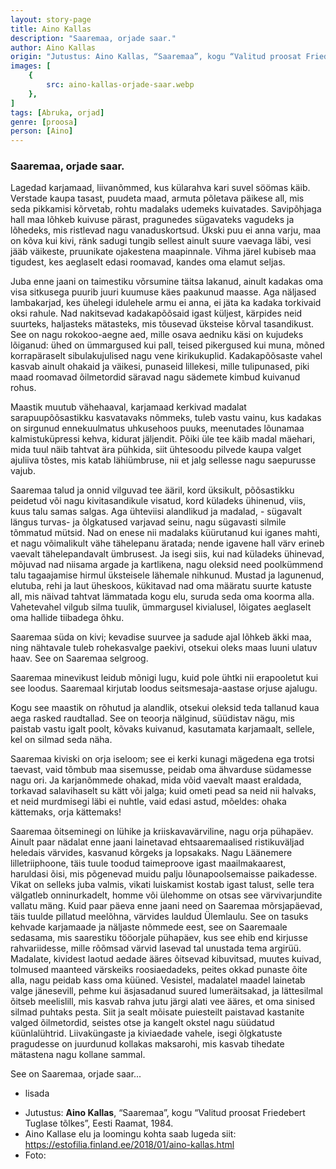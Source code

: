 ```yaml
---
layout: story-page
title: Aino Kallas
description: "Saaremaa, orjade saar."
author: Aino Kallas
origin: "Jutustus: Aino Kallas, “Saaremaa”, kogu “Valitud proosat Friedebert Tuglase tõlkes”, Eesti Raamat, 1984."
images: [
    {
        src: aino-kallas-orjade-saar.webp
    },
]
tags: [Abruka, orjad]
genre: [proosa]
person: [Aino]
---
```


<!-- # {{$doc.title}} -->


### Saaremaa, orjade saar.

Lagedad karjamaad, liivanõmmed, kus külarahva kari suvel söömas käib. Verstade kaupa tasast, puudeta maad, armuta põletava päikese all, mis seda pikkamisi kõrvetab, rohtu madalaks udemeks kuivatades. Savipõhjaga hall maa lõhkeb kuivuse pärast, pragunedes sügavateks vagudeks ja lõhedeks, mis ristlevad nagu vanaduskortsud. Ükski puu ei anna varju, maa on kõva kui kivi, ränk sadugi tungib sellest ainult suure vaevaga läbi, vesi jääb väikeste, pruunikate ojakestena maapinnale. Vihma järel kubiseb maa tigudest, kes aeglaselt edasi roomavad, kandes oma elamut seljas.

Juba enne jaani on taimestiku võrsumine täitsa lakanud, ainult kadakas oma visa sitkusega puurib juuri kuumuse käes paakunud maasse. Aga näljased lambakarjad, kes ühelegi idulehele armu ei anna, ei jäta ka kadaka torkivaid oksi rahule. Nad nakitsevad kadakapõõsaid igast küljest, kärpides neid suurteks, haljasteks mätasteks, mis tõusevad üksteise kõrval tasandikust. See on nagu rokokoo-aegne aed, mille osava aedniku käsi on kujudeks lõiganud: ühed on ümmargused kui pall, teised pikergused kui muna, mõned korrapäraselt sibulakujulised nagu vene kirikukuplid. Kadakapõõsaste vahel kasvab ainult ohakaid ja väikesi, punaseid lillekesi, mille tulipunased, piki maad roomavad õilmetordid säravad nagu sädemete kimbud kuivanud rohus.

Maastik muutub vähehaaval, karjamaad kerkivad madalat sarapuupõõsastikku kasvatavaks nõmmeks, tuleb vastu vainu, kus kadakas on sirgunud ennekuulmatus uhkusehoos puuks, meenutades lõunamaa kalmistuküpressi kehva, kidurat jäljendit. Põiki üle tee käib madal mäehari, mida tuul näib tahtvat ära pühkida, siit ühtesoodu pilvede kaupa valget ajuliiva tõstes, mis katab lähiümbruse, nii et jalg sellesse nagu saepurusse vajub.

Saaremaa talud ja onnid vilguvad tee ääril, kord üksikult, põõsastikku peidetud või nagu kivitasandikule visatud, kord küladeks ühinenud, viis, kuus talu samas salgas. Aga ühteviisi alandlikud ja madalad, - sügavalt längus turvas- ja õlgkatused varjavad seinu, nagu sügavasti silmile tõmmatud mütsid. Nad on enese nii madalaks küürutanud kui iganes mahti, et nagu võimalikult vähe tähelepanu äratada; nende igavene hall värv erineb vaevalt tähelepandavalt ümbrusest. Ja isegi siis, kui nad küladeks ühinevad, mõjuvad nad niisama argade ja kartlikena, nagu oleksid need poolkümmend talu tagaajamise hirmul üksteisele lähemale nihkunud. Mustad ja lagunenud, elutuba, rehi ja laut üheskoos, kükitavad nad oma määratu suurte katuste all, mis näivad tahtvat lämmatada kogu elu, suruda seda oma koorma alla. Vahetevahel vilgub silma tuulik, ümmargusel kivialusel, lõigates aeglaselt oma hallide tiibadega õhku.

Saaremaa süda on kivi; kevadise suurvee ja sadude ajal lõhkeb äkki maa, ning nähtavale tuleb rohekasvalge paekivi, otsekui oleks maas luuni ulatuv haav. See on Saaremaa selgroog.

Saaremaa minevikust leidub mõnigi lugu, kuid pole ühtki nii erapooletut kui see loodus. Saaremaal kirjutab loodus seitsmesaja-aastase orjuse ajalugu.

Kogu see maastik on rõhutud ja alandlik, otsekui oleksid teda tallanud kaua aega rasked raudtallad. See on teoorja nälginud, süüdistav nägu, mis paistab vastu igalt poolt, kõvaks kuivanud, kasutamata karjamaalt, sellele, kel on silmad seda näha.

Saaremaa kiviski on orja iseloom; see ei kerki kunagi mägedena ega trotsi taevast, vaid tõmbub maa sisemusse, peidab oma ähvarduse südamesse nagu ori. Ja karjanõmmede ohakad, mida võid vaevalt maast eraldada, torkavad salavihaselt su kätt või jalga; kuid ometi pead sa neid nii halvaks, et neid murdmisegi läbi ei nuhtle, vaid edasi astud, mõeldes: ohaka kättemaks, orja kättemaks!

Saaremaa õitseminegi on lühike ja kriiskavavärviline, nagu orja pühapäev. Ainult paar nädalat enne jaani lainetavad ehtsaaremaalised ristikuväljad heledais värvides, kasvanud kõrgeks ja lopsakaks. Nagu Läänemere lilletriiphoone, täis tuule toodud taimeproove igast maailmakaarest, haruldasi õisi, mis põgenevad muidu palju lõunapoolsemaisse paikadesse. Vikat on selleks juba valmis, vikati luiskamist kostab igast talust, selle tera välgatleb onninurkadelt, homme või ülehomme on otsas see värvivarjundite vallatu mäng. Kuid paar päeva enne jaani need on Saaremaa mõrsjapäevad, täis tuulde pillatud meelõhna, värvides lauldud Ülemlaulu. See on tasuks kehvade karjamaade ja näljaste nõmmede eest, see on Saaremaale sedasama, mis saarestiku tööorjale pühapäev, kus see ehib end kirjusse rahvariidesse, mille rõõmsad värvid lasevad tal unustada tema argirüü. Madalate, kividest laotud aedade ääres õitsevad kibuvitsad, muutes kuivad, tolmused maanteed värskeiks roosiaedadeks, peites okkad punaste õite alla, nagu peidab kass oma küüned. Vesistel, madalatel maadel lainetab valge jänesevill, pehme kui äsjasadanud suured lumeräitsakad, ja lättesilmal õitseb meelislill, mis kasvab rahva jutu järgi alati vee ääres, et oma sinised silmad puhtaks pesta. Siit ja sealt mõisate puiesteilt paistavad kastanite valged õilmetordid, seistes otse ja kangelt okstel nagu süüdatud küünlalühtrid. Liivaküngaste ja kiviaedade vahele, isegi õlgkatuste pragudesse on juurdunud kollakas maksarohi, mis kasvab tihedate mätastena nagu kollane sammal.

See on Saaremaa, orjade saar...






<story-author :author="author" :origin="origin"></story-author>



<details-wrapper summary="Mis mõtted tekkisid?">

- lisada

</details-wrapper>


<details-wrapper summary="Allikad" class="text-sm" icon="icon-park-outline:document-folder">

- Jutustus: **Aino Kallas**, “Saaremaa”, kogu “Valitud proosat Friedebert Tuglase tõlkes”, Eesti Raamat, 1984. 
- Aino Kallase elu ja loomingu kohta saab lugeda siit: https://estofilia.finland.ee/2018/01/aino-kallas.html
- Foto: 

</details-wrapper>

